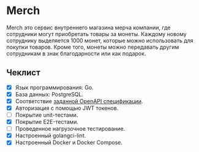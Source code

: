 # Merch

Merch это сервис внутреннего магазина мерча компании, где сотрудники могут приобретать товары за монеты. Каждому новому сотруднику выделяется 1000 монет, которые можно использовать для покупки товаров. Кроме того, монеты можно передавать другим сотрудникам в знак благодарности или как подарок.

## Чеклист

* [x] Язык программирования: Go.
* [x] База данных: PostgreSQL.
* [x] Соответствие [заданной OpenAPI спецификации](api/merch/openapi.yaml).
* [x] Авторизация с помощью JWT токенов.
* [ ] Покрытие unit-тестами.
* [x] Покрытие E2E-тестами.
* [ ] Проведенное нагрузочное тестирование.
* [x] Настроенный golangci-lint.
* [x] Настроенный Docker и Docker Compose.
